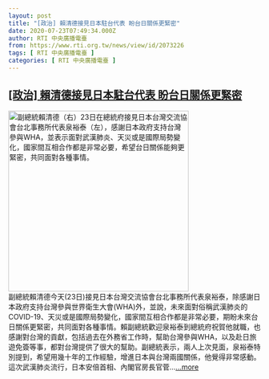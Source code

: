 ```yaml
---
layout: post
title: "[政治] 賴清德接見日本駐台代表 盼台日關係更緊密"
date: 2020-07-23T07:49:34.000Z
author: RTI 中央廣播電臺
from: https://www.rti.org.tw/news/view/id/2073226
tags: [ RTI 中央廣播電臺 ]
categories: [ RTI 中央廣播電臺 ]
---
```

<!--1595490574000-->
[[政治] 賴清德接見日本駐台代表 盼台日關係更緊密](https://www.rti.org.tw/news/view/id/2073226)
------

<div>
<img src="https://static.rti.org.tw/assets/thumbnails/2020/07/23/20200723000064M.jpg" width="360" alt="副總統賴清德（右）23日在總統府接見日本台灣交流協會台北事務所代表泉裕泰（左），感謝日本政府支持台灣參與WHA，並表示面對武漢肺炎、天災或是國際局勢變化，國家間互相合作都是非常必要，希望台日關係能夠更緊密，共同面對各種事情。" title="副總統賴清德（右）23日在總統府接見日本台灣交流協會台北事務所代表泉裕泰（左），感謝日本政府支持台灣參與WHA，並表示面對武漢肺炎、天災或是國際局勢變化，國家間互相合作都是非常必要，希望台日關係能夠更緊密，共同面對各種事情。"><br>副總統賴清德今天(23日)接見日本台灣交流協會台北事務所代表泉裕泰，除感謝日本政府支持台灣參與世界衛生大會(WHA)外，並說，未來面對俗稱武漢肺炎的COVID-19、天災或是國際局勢變化，國家間互相合作都是非常必要，期盼未來台日關係更緊密，共同面對各種事情。賴副總統歡迎泉裕泰到總統府祝賀他就職，也感謝對台灣的貢獻，包括過去在外務省工作時，幫助台灣參與WHA，以及赴日旅遊免簽等事，都對台灣提供了很大的幫助。副總統表示，兩人上次見面，泉裕泰特別提到，希望用幾十年的工作經驗，增進日本與台灣兩國關係，他覺得非常感動。這次武漢肺炎流行，日本安倍首相、內閣官房長官菅...<a target="_blank" href="https://www.rti.org.tw/news/view/id/2073226">...more</a>
</div>
